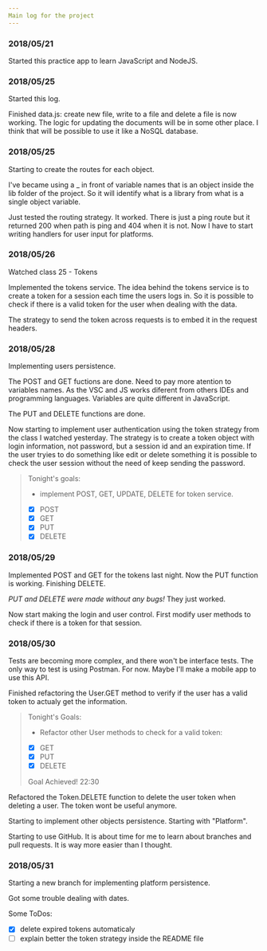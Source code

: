 ```yaml
---
Main log for the project
---
```


### 2018/05/21
Started this practice app to learn JavaScript and NodeJS.

### 2018/05/25
Started this log.

Finished data.js: create new file, write to a file and delete a file is now working. The logic for updating the documents will be in some other place. I think that will be possible to use it like a NoSQL database.

### 2018/05/25
Starting to create the routes for each object.

I've became using a _ in front of variable names that is an object inside the lib folder of the project. So it will identify what is a library from what is a single object variable. 

Just tested the routing strategy. It worked. There is just a ping route but it returned 200 when path is ping and 404 when it is not. Now I have to start writing handlers for user input for platforms.

### 2018/05/26
Watched class 25 - Tokens

Implemented the tokens service. The idea behind the tokens service is to create a token for a session each time the users logs in. So it is possible to check if there is a valid token for the user when dealing with the data.

The strategy to send the token across requests is to embed it in the request headers.

### 2018/05/28
Implementing users persistence. 

The POST and GET fuctions are done. Need to pay more atention to variables names. As the VSC and JS works diferent from others IDEs and programming languages. Variables are quite different in JavaScript.

The PUT and DELETE functions are done.

Now starting to implement user authentication using the token strategy from the class I watched yesterday. The strategy is to create a token object with login information, not password, but a session id and an expiration time. If the user tryies to do something like edit or delete something it is possible to check the user session without the need of keep sending the password.

  >Tonight's goals:
>* implement POST, GET, UPDATE, DELETE for token service.
 >- [x] POST
 >- [x] GET
 >- [x] PUT
 >- [x] DELETE

### 2018/05/29
Implemented POST and GET for the tokens last night. Now the PUT function is working. Finishing DELETE.

*PUT and DELETE were made without any bugs!* They just worked.

Now start making the login and user control. First modify user methods to check if there is a token for that session.

### 2018/05/30

Tests are becoming more complex, and there won't be interface tests. The only way to test is using Postman. For now. Maybe I'll make a mobile app to use this API.

Finished refactoring the User.GET method to verify if the user has a valid token to actualy get the information.

>Tonight's Goals:
>* Refactor other User methods to check for a valid token:
>- [x] GET
>- [x] PUT
>- [x] DELETE
>
> Goal Achieved! 22:30

Refactored the Token.DELETE function to delete the user token when deleting a user. The token wont be useful anymore.

Starting to implement other objects persistence. Starting with "Platform".

Starting to use GitHub. It is about time for me to learn about branches and pull requests. It is way more easier than I thought.

### 2018/05/31

Starting a new branch for implementing platform persistence.

Got some trouble dealing with dates. 

Some ToDos:
- [x] delete expired tokens automaticaly
- [ ] explain better the token strategy inside the README file